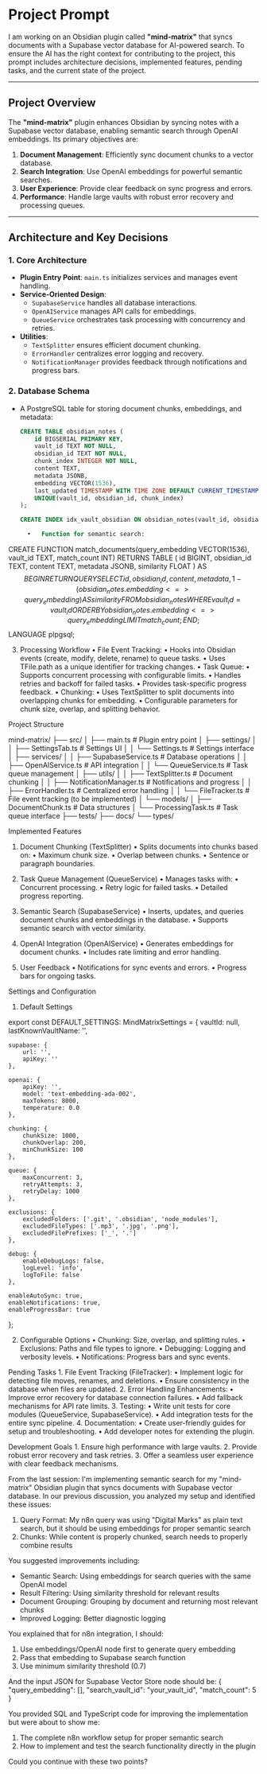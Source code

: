 # **Project Prompt**

I am working on an Obsidian plugin called **"mind-matrix"** that syncs documents with a Supabase vector database for AI-powered search. To ensure the AI has the right context for contributing to the project, this prompt includes architecture decisions, implemented features, pending tasks, and the current state of the project.

---

## **Project Overview**

The **"mind-matrix"** plugin enhances Obsidian by syncing notes with a Supabase vector database, enabling semantic search through OpenAI embeddings. Its primary objectives are:

1. **Document Management**: Efficiently sync document chunks to a vector database.
2. **Search Integration**: Use OpenAI embeddings for powerful semantic searches.
3. **User Experience**: Provide clear feedback on sync progress and errors.
4. **Performance**: Handle large vaults with robust error recovery and processing queues.

---

## **Architecture and Key Decisions**

### **1. Core Architecture**
- **Plugin Entry Point**: `main.ts` initializes services and manages event handling.
- **Service-Oriented Design**:
  - `SupabaseService` handles all database interactions.
  - `OpenAIService` manages API calls for embeddings.
  - `QueueService` orchestrates task processing with concurrency and retries.
- **Utilities**:
  - `TextSplitter` ensures efficient document chunking.
  - `ErrorHandler` centralizes error logging and recovery.
  - `NotificationManager` provides feedback through notifications and progress bars.

### **2. Database Schema**
- A PostgreSQL table for storing document chunks, embeddings, and metadata:
  ```sql
  CREATE TABLE obsidian_notes (
      id BIGSERIAL PRIMARY KEY,
      vault_id TEXT NOT NULL,
      obsidian_id TEXT NOT NULL,
      chunk_index INTEGER NOT NULL,
      content TEXT,
      metadata JSONB,
      embedding VECTOR(1536),
      last_updated TIMESTAMP WITH TIME ZONE DEFAULT CURRENT_TIMESTAMP,
      UNIQUE(vault_id, obsidian_id, chunk_index)
  );

  CREATE INDEX idx_vault_obsidian ON obsidian_notes(vault_id, obsidian_id);

	•	Function for semantic search:

CREATE FUNCTION match_documents(query_embedding VECTOR(1536), vault_id TEXT, match_count INT)
RETURNS TABLE (
    id BIGINT,
    obsidian_id TEXT,
    content TEXT,
    metadata JSONB,
    similarity FLOAT
) AS $$
BEGIN
    RETURN QUERY
    SELECT
        id,
        obsidian_id,
        content,
        metadata,
        1 - (obsidian_notes.embedding <=> query_embedding) AS similarity
    FROM obsidian_notes
    WHERE vault_id = vault_id
    ORDER BY obsidian_notes.embedding <=> query_embedding
    LIMIT match_count;
END;
$$ LANGUAGE plpgsql;



3. Processing Workflow
	•	File Event Tracking:
	•	Hooks into Obsidian events (create, modify, delete, rename) to queue tasks.
	•	Uses TFile.path as a unique identifier for tracking changes.
	•	Task Queue:
	•	Supports concurrent processing with configurable limits.
	•	Handles retries and backoff for failed tasks.
	•	Provides task-specific progress feedback.
	•	Chunking:
	•	Uses TextSplitter to split documents into overlapping chunks for embedding.
	•	Configurable parameters for chunk size, overlap, and splitting behavior.

Project Structure

mind-matrix/
├── src/
│   ├── main.ts                     # Plugin entry point
│   ├── settings/
│   │   ├── SettingsTab.ts         # Settings UI
│   │   └── Settings.ts            # Settings interface
│   ├── services/
│   │   ├── SupabaseService.ts     # Database operations
│   │   ├── OpenAIService.ts       # API integration
│   │   └── QueueService.ts        # Task queue management
│   ├── utils/
│   │   ├── TextSplitter.ts        # Document chunking
│   │   ├── NotificationManager.ts # Notifications and progress
│   │   ├── ErrorHandler.ts        # Centralized error handling
│   │   └── FileTracker.ts         # File event tracking (to be implemented)
│   └── models/
│       ├── DocumentChunk.ts       # Data structures
│       └── ProcessingTask.ts      # Task queue interface
├── tests/
├── docs/
└── types/

Implemented Features

1. Document Chunking (TextSplitter)
	•	Splits documents into chunks based on:
	•	Maximum chunk size.
	•	Overlap between chunks.
	•	Sentence or paragraph boundaries.

2. Task Queue Management (QueueService)
	•	Manages tasks with:
	•	Concurrent processing.
	•	Retry logic for failed tasks.
	•	Detailed progress reporting.

3. Semantic Search (SupabaseService)
	•	Inserts, updates, and queries document chunks and embeddings in the database.
	•	Supports semantic search with vector similarity.

4. OpenAI Integration (OpenAIService)
	•	Generates embeddings for document chunks.
	•	Includes rate limiting and error handling.

5. User Feedback
	•	Notifications for sync events and errors.
	•	Progress bars for ongoing tasks.

Settings and Configuration

1. Default Settings

export const DEFAULT_SETTINGS: MindMatrixSettings = {
    vaultId: null,
    lastKnownVaultName: '',

    supabase: {
        url: '',
        apiKey: ''
    },

    openai: {
        apiKey: '',
        model: 'text-embedding-ada-002',
        maxTokens: 8000,
        temperature: 0.0
    },

    chunking: {
        chunkSize: 1000,
        chunkOverlap: 200,
        minChunkSize: 100
    },

    queue: {
        maxConcurrent: 3,
        retryAttempts: 3,
        retryDelay: 1000
    },

    exclusions: {
        excludedFolders: ['.git', '.obsidian', 'node_modules'],
        excludedFileTypes: ['.mp3', '.jpg', '.png'],
        excludedFilePrefixes: ['_', '.']
    },

    debug: {
        enableDebugLogs: false,
        logLevel: 'info',
        logToFile: false
    },

    enableAutoSync: true,
    enableNotifications: true,
    enableProgressBar: true
};

2. Configurable Options
	•	Chunking: Size, overlap, and splitting rules.
	•	Exclusions: Paths and file types to ignore.
	•	Debugging: Logging and verbosity levels.
	•	Notifications: Progress bars and sync events.

Pending Tasks
	1.	File Event Tracking (FileTracker):
	•	Implement logic for detecting file moves, renames, and deletions.
	•	Ensure consistency in the database when files are updated.
	2.	Error Handling Enhancements:
	•	Improve error recovery for database connection failures.
	•	Add fallback mechanisms for API rate limits.
	3.	Testing:
	•	Write unit tests for core modules (QueueService, SupabaseService).
	•	Add integration tests for the entire sync pipeline.
	4.	Documentation:
	•	Create user-friendly guides for setup and troubleshooting.
	•	Add developer notes for extending the plugin.

Development Goals
	1.	Ensure high performance with large vaults.
	2.	Provide robust error recovery and task retries.
	3.	Offer a seamless user experience with clear feedback mechanisms.

From the last session:
I'm implementing semantic search for my "mind-matrix" Obsidian plugin that syncs documents with Supabase vector database. In our previous discussion, you analyzed my setup and identified these issues:

1. Query Format: My n8n query was using "Digital Marks" as plain text search, but it should be using embeddings for proper semantic search
2. Chunks: While content is properly chunked, search needs to properly combine results

You suggested improvements including:
- Semantic Search: Using embeddings for search queries with the same OpenAI model
- Result Filtering: Using similarity threshold for relevant results
- Document Grouping: Grouping by document and returning most relevant chunks
- Improved Logging: Better diagnostic logging

You explained that for n8n integration, I should:
1. Use embeddings/OpenAI node first to generate query embedding
2. Pass that embedding to Supabase search function
3. Use minimum similarity threshold (0.7)

And the input JSON for Supabase Vector Store node should be:
{
  "query_embedding": [<vector from OpenAI>],
  "search_vault_id": "your_vault_id",
  "match_count": 5
}

You provided SQL and TypeScript code for improving the implementation but were about to show me:
1. The complete n8n workflow setup for proper semantic search
2. How to implement and test the search functionality directly in the plugin

Could you continue with these two points?
